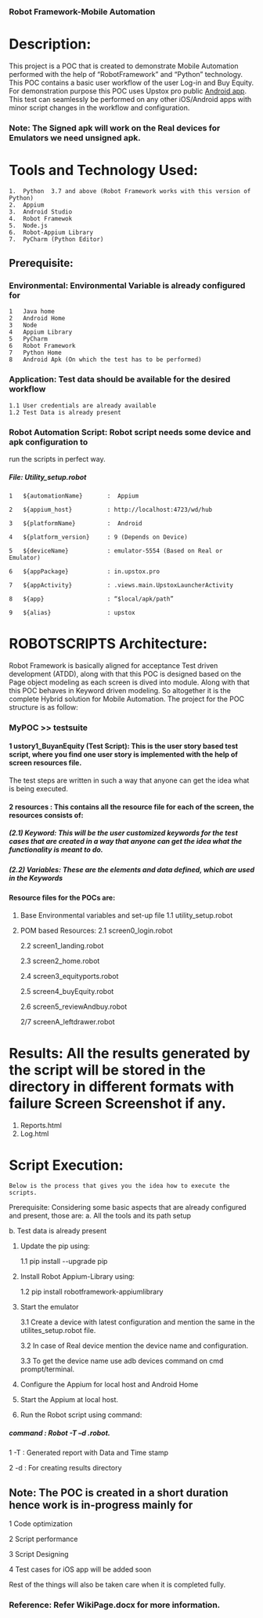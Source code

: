 ### Robot Framework-Mobile Automation
# Description:

This project is a POC that is created to demonstrate Mobile Automation performed with the help of “RobotFramework” and “Python” technology. This POC contains a basic user workflow of the user Log-in and Buy Equity.
For demonstration purpose this POC uses Upstox pro public [Android app](https://play.google.com/store/apps/details?id=in.upstox.pro&hl=en_IN). This test can seamlessly be performed on any other iOS/Android apps with minor script changes in the workflow and configuration. 

### Note: The Signed apk will work on the Real devices for Emulators we need unsigned apk.

# Tools and Technology Used:
    1.	Python  3.7 and above (Robot Framework works with this version of Python)
    2.	Appium 
    3.	Android Studio
    4.	Robot Framewok
    5.	Node.js
    6.	Robot-Appium Library
    7.	PyCharm (Python Editor)
    
## Prerequisite:

###  Environmental: Environmental Variable is already configured for
    1	Java home 
    2	Android Home
    3	Node   
    4	Appium Library   
    5	PyCharm  
    6	Robot Framework  
    7	Python Home
    8	Android Apk (On which the test has to be performed)

### Application: Test data should be available for the desired workflow
    1.1	User credentials are already available
    1.2	Test Data is already present

###	Robot Automation Script: Robot script needs some device and apk configuration to 
run the scripts in perfect way.

 ##### File: Utility_setup.robot
 
    1	${automationName}      	:  Appium
    
    2	${appium_host}          : http://localhost:4723/wd/hub
    
    3	${platformName}       	:  Android
    
    4	${platform_version}    	: 9 (Depends on Device)
    
    5	${deviceName}           : emulator-5554 (Based on Real or Emulator)
    
    6	${appPackage}           : in.upstox.pro
    
    7	${appActivity}          : .views.main.UpstoxLauncherActivity
    
    8	${app}                  : “$local/apk/path”
    
    9	${alias}                : upstox
    



# ROBOTSCRIPTS Architecture:
Robot Framework is basically aligned for acceptance Test driven development (ATDD), along with that this POC is designed based on the Page object modeling as each screen is dived into module. Along with that this POC behaves in Keyword driven modeling. So altogether it is the complete Hybrid solution for Mobile Automation.
	The project for the POC structure is as follow:
	
### MyPOC >> testsuite 

#### 1	ustory1_BuyanEquity (Test Script): This is the user story based test script, where you find one user story is implemented with the help of screen resources file.

The test steps are written in such a way that anyone can get the idea what is being executed.

#### 2	resources : This contains all the resource file for each of the screen, the resources consists of:

##### (2.1)	Keyword: This will be the user customized keywords for the test cases that are created in a way that anyone can get the idea what the functionality is meant to do.

##### (2.2)	Variables: These are the elements and data defined, which are used in the Keywords
 
#### Resource files for the POCs are:

1.	Base Environmental variables and set-up file
1.1	utility_setup.robot

2.	POM based Resources:
	2.1	screen0_login.robot
	
	2.2	screen1_landing.robot
	
	2.3	screen2_home.robot
	
	2.4	screen3_equityports.robot
	
	2.5	screen4_buyEquity.robot
	
	2.6	screen5_reviewAndbuy.robot
	
	2/7	screenA_leftdrawer.robot
	
	
	
# Results: All the results generated by the script will be stored in the directory in different formats with failure Screen Screenshot if any.

1.	Reports.html
2.	Log.html


# Script Execution:
	Below is the process that gives you the idea how to execute the scripts.
Prerequisite:  Considering some basic aspects that are already configured and present, those are:
a.	All the tools and its path setup

b.	Test data is already present


1.	Update the pip using:

	1.1	pip install --upgrade pip

2.	Install Robot Appium-Library using:

	1.2	pip install robotframework-appiumlibrary

3.	Start the emulator 

	3.1	Create a device with latest configuration and mention the same in the utilites_setup.robot file.
	
	3.2	In case of Real device mention the device name and configuration.
	
	3.3	To get the device name use adb devices command on cmd prompt/terminal.

4.	Configure the Appium for local host and Android Home
 
5.	Start the Appium at local host.

6.	Run the Robot script using command:

##### command : Robot  -T –d 	<result-directory-name> <script-path>.robot.
	
1	-T : Generated report with Data and Time stamp 

2	-d : For creating results directory



## Note: The POC is created in a short duration hence work is in-progress mainly for 

1 Code optimization

2 Script performance

3 Script Designing

4 Test cases for iOS app will be added soon

Rest of the things will also be taken care when it is completed fully.

### Reference: Refer WikiPage.docx for more information. 
			
